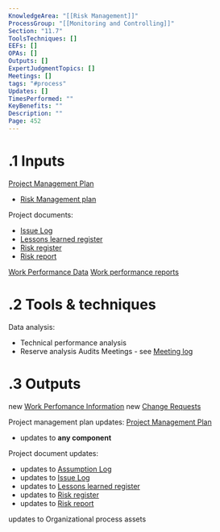 ```yaml
---
KnowledgeArea: "[[Risk Management]]"
ProcessGroup: "[[Monitoring and Controlling]]"
Section: "11.7"
ToolsTechniques: []
EEFs: []
OPAs: []
Outputs: []
ExpertJudgmentTopics: []
Meetings: []
tags: "#process"
Updates: []
TimesPerformed: ""
KeyBenefits: ""
Description: ""
Page: 452
---
```

# .1 Inputs

[Project Management Plan](Project%20Management%20Plan.md)
* [Risk Management plan](Risk%20Management%20plan.md)

Project documents:
* [Issue Log](Issue%20Log.md)
* [Lessons learned register](Lessons%20learned%20register.md)
* [Risk register](Risk%20register.md)
* [Risk report](Risk%20report.md)

[Work Performance Data](Work%20Performance%20Data.md)
[Work performance reports](Procurement%20documentation.md)

# .2 Tools & techniques
Data analysis:
* Technical performance analysis
* Reserve analysis
Audits
Meetings - see [Meeting log](Meeting%20log.md)

# .3 Outputs
new [Work Perfomance Information](Work%20Perfomance%20Information.md)
new [Change Requests](Change%20Requests.md)

Project management plan updates: [Project Management Plan](Project%20Management%20Plan.md)
* updates to **any component**

Project document updates:
* updates to [Assumption Log](Assumption%20Log.md)
* updates to [Issue Log](Issue%20Log.md)
* updates to [Lessons learned register](Lessons%20learned%20register.md)
* updates to [Risk register](Risk%20register.md)
* updates to [Risk report](Risk%20report.md)

updates to Organizational process assets

